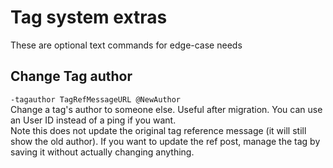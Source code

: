 # Tag system extras
These are optional text commands for edge-case needs

## Change Tag author
`-tagauthor TagRefMessageURL @NewAuthor`     
Change a tag's author to someone else. Useful after migration. You can use an User ID instead of a ping if you want.      
Note this does not update the original tag reference message (it will still show the old author). If you want to update the ref post, manage the tag by saving it without actually changing anything.
